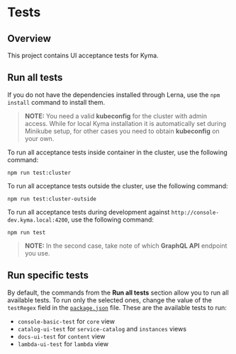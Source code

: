 # Tests

## Overview

This project contains UI acceptance tests for Kyma.

## Run all tests

If you do not have the dependencies installed through Lerna, use the `npm install` command to install them.

> **NOTE:** You need a valid **kubeconfig** for the cluster with admin access. While for local Kyma installation it is automatically set during Minikube setup, for other cases you need to obtain **kubeconfig** on your own.

To run all acceptance tests inside container in the cluster, use the following command:

```
npm run test:cluster
```

To run all acceptance tests outside the cluster, use the following command:

```
npm run test:cluster-outside
```

To run all acceptance tests during development against `http://console-dev.kyma.local:4200`, use the following command:

```
npm run test
```

> **NOTE:** In the second case, take note of which **GraphQL API** endpoint you use.

## Run specific tests

By default, the commands from the **Run all tests** section allow you to run all available tests. To run only the selected ones, change the value of the `testRegex` field in the [`package.json`](package.json) file. These are the available tests to run:

- `console-basic-test` for `core` view
- `catalog-ui-test` for `service-catalog` and `instances` views
- `docs-ui-test` for `content` view
- `lambda-ui-test` for `lambda` view
